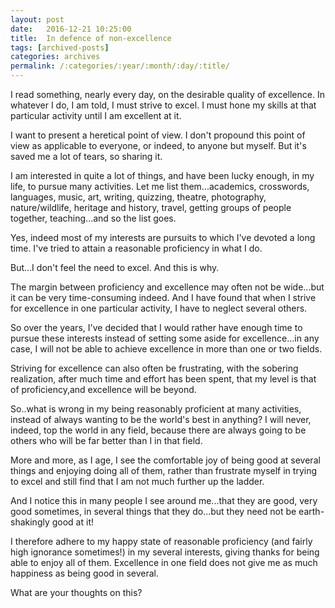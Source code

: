 ```yaml
---
layout: post
date:	2016-12-21 10:25:00
title:  In defence of non-excellence
tags: [archived-posts]
categories: archives
permalink: /:categories/:year/:month/:day/:title/
---
```

I read something, nearly every day, on the desirable quality of excellence. In whatever I do, I am told, I must strive to excel. I must hone my skills at that particular activity until I am excellent at it.

I want to present a heretical point of view. I don't propound this point of view as applicable to everyone, or indeed, to anyone but myself. But it's saved me a lot of tears, so sharing it.

I am interested in quite a lot of things, and have been lucky enough, in my life, to pursue many activities. Let me list them...academics, crosswords, languages, music, art, writing, quizzing, theatre, photography, nature/wildlife, heritage and history, travel, getting groups of people together, teaching...and so the list goes.

Yes, indeed most of my interests are pursuits to which I've devoted a long time. I've tried to attain a reasonable proficiency in what I do.

But...I don't feel the need to excel. And this is why.

The margin between proficiency and excellence may often not be wide...but it can be very time-consuming indeed. And I have found that when I strive for excellence in one particular activity, I have to neglect several others. 

So over the years, I've decided that I would rather have enough time to pursue these interests instead of setting some aside for excellence...in any case, I will not be able to achieve excellence in more than one or two fields.

Striving for excellence can also often be frustrating, with the sobering realization, after much time and effort has been spent, that my level is that of proficiency,and excellence will be beyond.

So..what is wrong in my being reasonably proficient at many activities, instead of always wanting to be the world's best in anything?  I will never, indeed, top the world in any field, because there are always going to be others who will be far better than I in that field. 

More and more, as I age, I see the comfortable joy of being good at several things and enjoying doing all of them, rather than frustrate myself in trying to excel and still find that I am not much further up the ladder.

And I notice this in many people I see around me...that they are good, very good sometimes, in several things that they do...but they need not be earth-shakingly good at it!

I therefore adhere to my happy state of reasonable proficiency (and fairly high ignorance sometimes!) in my several interests, giving thanks for being able to enjoy all of them. Excellence in one field does not give me as much happiness as being good in several.

What are your thoughts on this?

